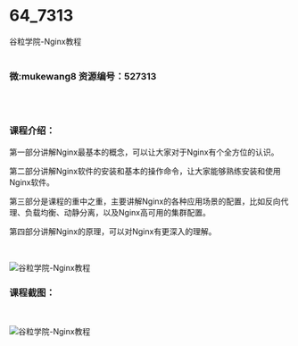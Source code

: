 # 64_7313
谷粒学院-Nginx教程
<br/></br>
<h3>微:mukewang8 资源编号：527313</h3>
<br/></br>
<h3>课程介绍：</h3>
<p>第一部分讲解<a title="查看与 Nginx 相关的文章" target="_blank">Nginx</a>最基本的概念，可以让大家对于Nginx有个全方位的认识。</p>
<p>第二部分讲解Nginx软件的安装和基本的操作命令，让大家能够熟练安装和使用Nginx软件。</p>
<p>第三部分是课程的重中之重，主要讲解Nginx的各种应用场景的配置，比如反向代理、负载均衡、动静分离，以及Nginx高可用的集群配置。</p>
<p>第四部分讲解Nginx的原理，可以对Nginx有更深入的理解。</p>
<p>&nbsp;</p>
<p><img src="https://www.ko996.com/wp-content/uploads/img/2019/09/356-50-300x169.jpg" alt="谷粒学院-Nginx教程"></p>
<h3>课程截图：</h3>
<p>&nbsp;</p>
<p><img src="https://www.ko996.com/wp-content/uploads/img/2019/09/2-90.png" alt="谷粒学院-Nginx教程"></p>
